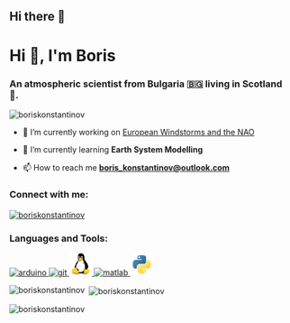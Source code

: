 ## Hi there 👋

<h1 align="left">
  Hi 👋, I'm Boris
  </h1>
<h3 align="left">
  An atmospheric scientist from Bulgaria 🇧🇬 living in Scotland 🏴󠁧󠁢󠁳󠁣󠁴󠁿.
  </h3>

<p align="left"> 
  <img src="https://komarev.com/ghpvc/?username=boriskonstantinov&label=Profile%20views&color=2ec27e&style=plastic" 
    alt="boriskonstantinov" /> 
  </p>

- 🔭 I’m currently working on [European Windstorms and the NAO](https://github.com/BorisKonstantinov/EUWS)

- 🌱 I’m currently learning **Earth System Modelling**

- 📫 How to reach me **boris_konstantinov@outlook.com**

<h3 align="left">
  Connect with me:
  </h3>

<p align="left">
  <a href="https://linkedin.com/in/boriskonstantinov" 
    target="blank">
    <img align="center" 
      src="https://raw.githubusercontent.com/rahuldkjain/github-profile-readme-generator/master/src/images/icons/Social/linked-in-alt.svg"   
      alt="boriskonstantinov" 
      height="30" 
      width="40" 
      />
    </a>
  </p>

<h3 align="left">
  Languages and Tools:
  </h3>
<p align="left"> 
  <a href="https://www.arduino.cc/" 
    target="_blank" 
    rel="noreferrer"> 
    <img src="https://cdn.worldvectorlogo.com/logos/arduino-1.svg" 
      alt="arduino" 
      width="40" 
      height="40"
      /> 
    </a> 
  <a href="https://git-scm.com/" 
    target="_blank" 
    rel="noreferrer"> 
    <img src="https://www.vectorlogo.zone/logos/git-scm/git-scm-icon.svg" 
      alt="git" 
      width="40" 
      height="40"
      /> 
    </a> 
  <a href="https://www.linux.org/" 
    target="_blank" 
    rel="noreferrer"> 
    <img src="https://raw.githubusercontent.com/devicons/devicon/master/icons/linux/linux-original.svg" 
      alt="linux" 
      width="40" 
      height="40"
      /> 
    </a> 
  <a href="https://www.mathworks.com/" 
    target="_blank" 
    rel="noreferrer"> 
    <img src="https://upload.wikimedia.org/wikipedia/commons/2/21/Matlab_Logo.png" 
      alt="matlab" 
      width="40" 
      height="40"
      /> 
    </a> 
  <a href="https://www.python.org" 
    target="_blank" 
    rel="noreferrer"> 
    <img src="https://raw.githubusercontent.com/devicons/devicon/master/icons/python/python-original.svg" 
      alt="python" 
      width="40" 
      height="40"
      /> 
    </a> 
  </p>

<p>
  <img align="left" 
    src="https://github-readme-stats.vercel.app/api/top-langs?username=boriskonstantinov&show_icons=true&theme=tokyonight&title_color=f9f06b&text_color=ffffff&locale=en&layout=compact" 
    alt="boriskonstantinov" 
    />
  </p>

<p>&nbsp;
  <img align="center" 
    src="https://github-readme-stats.vercel.app/api?username=boriskonstantinov&show_icons=true&theme=tokyonight&title_color=62a0ea&text_color=ffffff&locale=en" 
    alt="boriskonstantinov" 
    />
  </p>

<p>
  <img align="center" 
    src="https://github-readme-streak-stats.herokuapp.com/?user=boriskonstantinov&theme=dark" 
    alt="boriskonstantinov" 
    />
  </p>





<!--
**BorisKonstantinov/BorisKonstantinov** is a ✨ _special_ ✨ repository because its `README.md` (this file) appears on your GitHub profile.

Here are some ideas to get you started:

- 🔭 I’m currently working on ...
- 🌱 I’m currently learning ...
- 👯 I’m looking to collaborate on ...
- 🤔 I’m looking for help with ...
- 💬 Ask me about ...
- 📫 How to reach me: ...
- 😄 Pronouns: ...
- ⚡ Fun fact: ...
-->
